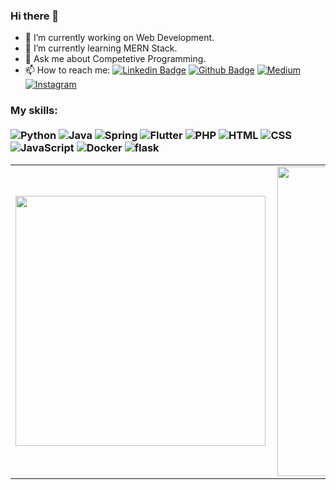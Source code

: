 ### Hi there 👋

- 🔭 I’m currently working on Web Development.
- 🌱 I’m currently learning MERN Stack.
- 💬 Ask me about Competetive Programming.
- 📫 How to reach me:  [![Linkedin Badge](https://img.shields.io/badge/-LinkedIn-0077B5?style=flat&logo=Linkedin&logoColor=white&link=https://www.linkedin.com/in/apoorv-dixit-348b72192/)](https://www.linkedin.com/in/apoorv-dixit-348b72192/) [![Github Badge](https://img.shields.io/badge/-Github-242A2D?style=flat&logo=Github&logoColor=white&link=https://github.com/apoorvdixit88/)](https://github.com/apoorvdixit88/) [![Medium](https://img.shields.io/badge/-medium-242A2D?style=flat&logo=medium&logoColor=white&link=https://jjeanjacques10.medium.com)](https://jjeanjacques10.medium.com) [![Instagram](https://img.shields.io/badge/-instagram-D42F8A?style=flat&logo=instagram&logoColor=white&link=https://www.instagram.com/jjean_dev)](https://www.instagram.com/dx_apoorv)




<!-- <p align="left"> 
Software Engineer and content creator. In the last year of the Information Systems course at FIAP. Gold Microsoft Learn Student Ambassador, I've been sharing knowledge through articles, videos and lectures on technology and education topics. I have been learning about Software Architecture, Java Spring and Cloud Technology. <br> <br>

💻 Software Engineer at [Itaú Unibanco](https://www.itau.com.br/)<br>
📚 Studying Spring Boot, Clean Architecture, AWS and Python<br>
👨‍💻 Graduating in Information Systems at [FIAP](https://www.fiap.com.br/)<br>
🐱‍💻 I'm a [Gold Microsoft Learn Student Ambassador](https://studentambassadors.microsoft.com/en-US/profile/3841)<br>
</p> -->

### My skills: <br/> <br/> ![Python](https://img.shields.io/badge/-Python-0077B5?style=flat&logoColor=white&logo=python) ![Java](https://img.shields.io/badge/-Java-ff961f?style=flat&logoColor=white&logo=java) ![Spring](https://img.shields.io/badge/-C++-00d10d?style=flat&logoColor=white&logo=C++) ![Flutter](https://img.shields.io/badge/-flutter-45D1FD?style=flat&logoColor=white&logo=flutter) ![PHP](https://img.shields.io/badge/-React-7478AE?style=flat&logoColor=white&logo=react) ![HTML](https://img.shields.io/badge/-HTML-ff0d00?style=flat&logoColor=white&logo=html5) ![CSS](https://img.shields.io/badge/-CSS-196eff?style=flat&logoColor=white&logo=css3) <br/> ![JavaScript](https://img.shields.io/badge/-JavaScript-ffdd19?style=flat&logoColor=white&logo=javascript) ![Docker](https://img.shields.io/badge/-NodeJs-1090D1?style=flat&logoColor=white&logo=node) ![flask](https://img.shields.io/badge/-MongoDB-000000?style=flat&logoColor=white&logo=mongodb)


<center>
  <table>
    <tr>
        <td><img width="400px" align="left" src="https://github-readme-stats.vercel.app/api/top-langs/?username=apoorvdixit88&hide=html,TSQL,CSS,SCSS&layout=compact&count_private=true&langs_count=8" /></td>
        <td><img width="495px" align="left" src="https://github-readme-stats.vercel.app/api?username=apoorvdixit88&show_icons=true&count_private=true" /></td>
    </tr>   
  </table>
</center>
